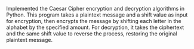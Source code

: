 Implemented the Caesar Cipher encryption and decryption algorithms in Python. This program takes a plaintext message and a shift value as input for encryption, then encrypts the message by shifting each letter in the alphabet by the specified amount. For decryption, it takes the ciphertext and the same shift value to reverse the process, restoring the original plaintext message.
